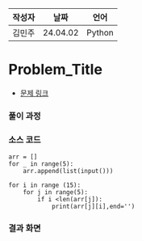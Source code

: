| 작성자  |   날짜   | 언어    |
| ------- | --------- | ------- |
| 김민주    | 24.04.02  | Python  |

# Problem_Title

 - [문제 링크](https://www.acmicpc.net/problem/10798)


### 풀이 과정  



### 소스 코드

```
arr = []
for _ in range(5):
    arr.append(list(input()))

for i in range (15):
    for j in range(5):
        if i <len(arr[j]):
            print(arr[j][i],end='')
```

### 결과 화면
